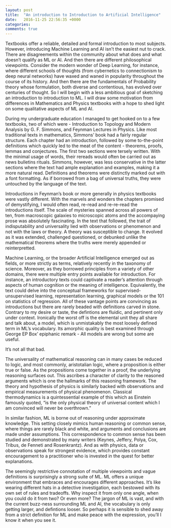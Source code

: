 ```yaml
---
layout: post
title:  "An introduction to Introduction to Artificial Intelligence"
date:   2016-11-25 22:56:35 +0000
categories: 
comments: true
---
```


Textbooks offer a reliable, detailed and formal introduction to most subjects. However, introducing Machine Learning and AI isn’t the easiest nut to crack. There are disagreements within the community about what does and what doesn’t qualify as ML or AI. And then there are different philosophical viewpoints. Consider the modern wonder of Deep Learning, for instance, where different schools of thoughts (from cybernetics to connectionism to deep neural networks) have waxed and waned in popularity throughout the course of its history. And then there are the fundamentals of Probability theory whose formulation, both diverse and contentious, has evolved over centuries of thought. So I will begin with a less ambitious goal of sketching an introduction to introduction to ML. I will draw some motivation from differences in Mathematics and Physics textbooks with a hope to shed light on some qualitative aspects of ML and AI. 


During my undergraduate education I managed to get hooked on to a few textbooks, two of which were  - Introduction to Topology and Modern Analysis by G. F. Simmons, and Feynman Lectures in Physics. Like most traditional texts in mathematics, Simmons’ book had a fairly regular structure. Each chapter had an introduction, followed by some to-the-point definitions which quickly led to the meat of the content  - theorems, proofs, lemmas and conjectures. The first two sections were tersely written. With the minimal usage of words, their rereads would often be carried out as news bulletins rituals. Simmons, however, was less conservative in the latter sections where the text had ample explanation and examples, making it a more natural read. Definitions and theorems were distinctly marked out with a font formatting. As if borrowed from a bag of universal truths, they were untouched by the language of the text. 


Introductions in Feynman’s book or more generally in physics textbooks were vastly different. With the marvels and wonders the chapters promised of demystifying, I would often read, re-read and re-re-read the introductions itself. The scale of mysteries spanned across all powers of ten, from macroscopic galaxies to microscopic atoms and the accompaying prose was absolutely fascinating. In the text that followed, the trait of indisputability and universality lied with observations or phenomenon and not with the laws or theory. A theory was susceptible to change. It evolved as it was extended, challenged questioned, or debunked unlike the mathematical theorems where the truths were merely appended or reinterpretted. 


Machine Learning, or the broader Artificial Intelligence emerged out as fields, or more strictly as terms, relatively recently in the taxonomy of science. Moreover, as they borrowed principles from a variety of other domains, there were multiple entry points available for introduction. For instance, an introductory texts could captivate a reader’s attention through aspects of human cognition or the meaning of intelligence. Equivalently, the text could delve into the conceptual frameworks for supervised-unsupervised learning, representation learning, graphical models or the 101 on statistics of regression. All of these vantage points are convincing as introductions but there are rarely beaded with definitions carved in stone. Contrary to my desire or taste, the defintions are fluidic, and pertinent only under context. Ironically the worst off is the elemental unit they all share and talk about, a model, which is unmistakably the most loosely defined term in ML’s vocabulary. Its amorphic quality is best examined through George EP Box’ epiphanic remark - All models are wrong but some are useful.

It’s not all that bad.

The universality of mathematical reasoning can in many cases be reduced to logic, and most commonly, aristotalian logic, where a proposition is either true or false. As the propositions come together in a proof, the underlying reasoning surfaces out. This ascribes a character of clarity to the reasoned arguments which is one the hallmarks of this reasoning framework. The theory and hypothesis of physics is similarly backed with observations and empirical measurements of physical phenomenon. Classical thermodynamics is a quintessential example of this which as Einstein famously quoted, “is the only physical theory of universal content which I am convinced will never be overthrown.” 

In similar fashion, ML is borne out of reasoning under approximate knowledge. This setting closely mimics human reasoning or common sense, where things are rarely black and white, and arguments and conclusions are made under assumptions. This correspondence to common sense has been studied and demonstrated by many writers (Keynes, Jeffery, Polya, Cox, Tribus, de Fenneti and Rosenkrantz). And as with physics, data or observations speak for strongest evidence, which provides constant encouragement to a practitioner who is invested in the quest for better explanations. 


The seemingly restrictive connotation of multiple viewpoints and vague definitions is surprisingly a strong suite of ML. ML offers a unique environment that embraces and encourages different approaches. It’s like wearing different hats in a detective investigation, each bestowed with its own set of rules and tradeoffs. Why inspect it from only one angle, when you could do it from two? Or even more? The jargon of ML is vast, and with the current buzz-ness surrounding ML and AI, the vocabulary is only getting larger, and defintions looser. So perhaps it is sensible to shed away from a strict definition for ML and make peace with the expression, you’ll I know it when you see it.

